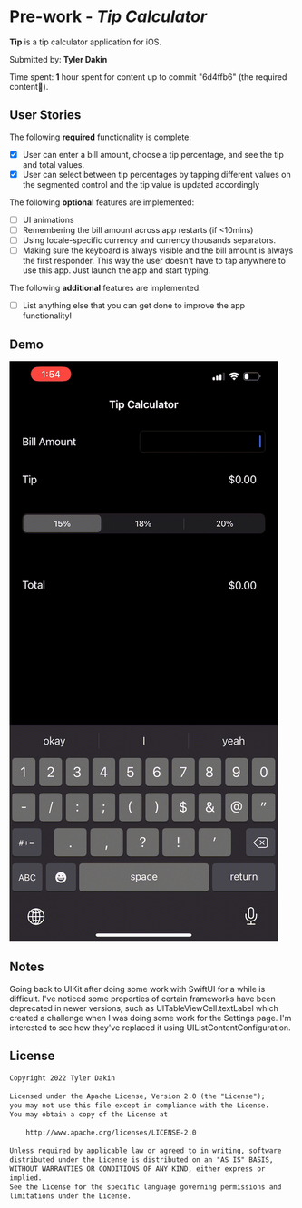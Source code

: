 # Pre-work - *Tip Calculator*

**Tip** is a tip calculator application for iOS.

Submitted by: **Tyler Dakin**

Time spent: **1** hour spent for content up to commit "6d4ffb6" (the required content).

## User Stories

The following **required** functionality is complete:

* [X] User can enter a bill amount, choose a tip percentage, and see the tip and total values.
* [X] User can select between tip percentages by tapping different values on the segmented control and the tip value is updated accordingly

The following **optional** features are implemented:

* [ ] UI animations
* [ ] Remembering the bill amount across app restarts (if <10mins)
* [ ] Using locale-specific currency and currency thousands separators.
* [ ] Making sure the keyboard is always visible and the bill amount is always the first responder. This way the user doesn't have to tap anywhere to use this app. Just launch the app and start typing.

The following **additional** features are implemented:

- [ ] List anything else that you can get done to improve the app functionality!

## Demo
![Demo Gif of Tip Calculator](https://raw.githubusercontent.com/tylerdak/CP-Prework/main/demo.gif)

## Notes

Going back to UIKit after doing some work with SwiftUI for a while is difficult. I've noticed some properties of certain frameworks have been deprecated in newer versions, such as UITableViewCell.textLabel which created a challenge when I was doing some work for the Settings page. I'm interested to see how they've replaced it using UIListContentConfiguration.

## License

    Copyright 2022 Tyler Dakin

    Licensed under the Apache License, Version 2.0 (the "License");
    you may not use this file except in compliance with the License.
    You may obtain a copy of the License at

        http://www.apache.org/licenses/LICENSE-2.0

    Unless required by applicable law or agreed to in writing, software
    distributed under the License is distributed on an "AS IS" BASIS,
    WITHOUT WARRANTIES OR CONDITIONS OF ANY KIND, either express or implied.
    See the License for the specific language governing permissions and
    limitations under the License.
